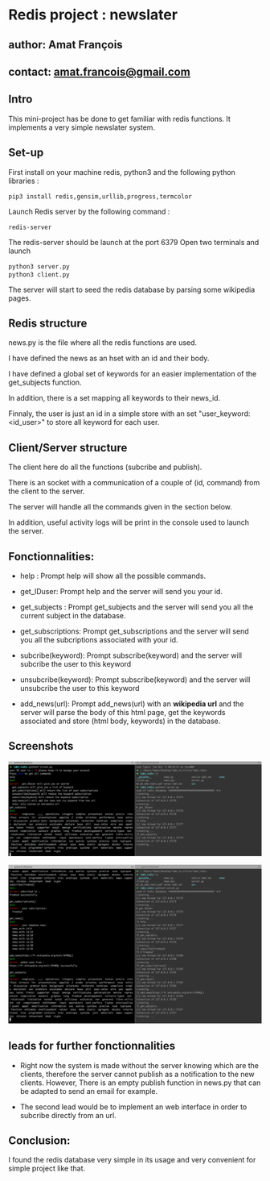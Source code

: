 # Redis project : newslater
## author: Amat François
## contact: amat.francois@gmail.com
## Intro
This mini-project has be done to get familiar with redis functions. It implements a very simple newslater system.

## Set-up
First install on your machine redis, python3 and the following python libraries :
```
pip3 install redis,gensim,urllib,progress,termcolor
```
Launch Redis server by the following command :
```
redis-server
```
The redis-server should be launch at the port 6379
Open two terminals and launch
```
python3 server.py
python3 client.py
```
The server will start to seed the redis database by parsing some wikipedia pages.

## Redis structure
  news.py is the file where all the redis functions are used.

  I have defined the news as an hset with an id and their body.

  I have defined a global set of keywords for an easier implementation of the get_subjects function.
  
  In addition, there is a set mapping all keywords to their news_id.

  Finnaly, the user is just an id in a simple store with an set "user_keyword:<id_user>" to store all keyword for each user.

## Client/Server structure
  The client here do all the functions (subcribe and publish).

  There is an socket with a communication of a couple of (id, command) from the client to the server.

  The server will handle all the commands given in the section below.

  In addition, useful activity logs will be print in the console used to launch the server.

## Fonctionnalities:
- help :
  Prompt help will show all the possible commands.

- get_IDuser:
  Prompt help and the server will send you your id.

- get_subjects :
  Prompt get_subjects and the server will send you all the current subject in the database.

- get_subscriptions:
  Prompt get_subscriptions and the server will send you all the subcriptions associated with your id.

- subcribe(keyword):
  Prompt subscribe(keyword) and the server will subcribe the user to this keyword

- unsubcribe(keyword):
  Prompt subscribe(keyword) and the server will unsubcribe the user to this keyword

- add_news(url):
  Prompt add_news(url) with an **wikipedia url** and the server will parse the body of this html page, get the keywords associated and store (html body, keywords) in the database.

## Screenshots
![first capture](1.png)

![second capture](2.png)


## leads for further fonctionnalities
- Right now the system is made without the server knowing which are the clients, therefore the server cannot publish as a notification to the new clients.
 However, There is an empty publish function in news.py that can be adapted to send an email for example.

- The second lead would be to implement an web interface in order to subcribe directly from an url.

## Conclusion:
I found the redis database very simple in its usage and very convenient for simple project like that.
